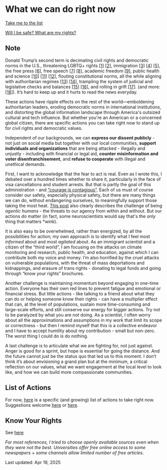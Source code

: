 # What we can do right now

[Take me to the list](list-of-actions.md)

[Will I be safe? What are my rights?](know-your-rights.md)

## Note
Donald Trump’s second term is decimating civil rights and democratic norms in the U.S., threatening LGBTQ+ rights [[1]](https://19thnews.org/2025/03/trump-anti-trans-executive-orders/) [[2]](https://www.aclu.org/trump-on-lgbtq-rights), immigration [[3]](https://www.nbcnews.com/politics/national-security/trump-admin-pushing-immigrants-self-deport-deportation-numbers-lag-rcna201099) [[4]](https://www.bbc.com/news/articles/cp9yv1gnzyvo) [[5]](https://apnews.com/article/international-student-f1-visa-revoked-college-f12320b435b6bf9cf723f1e8eb8c67ae), the free press [[6]](https://www.axios.com/2025/02/20/trump-media-lawsuits-investigations), free speech [[7]](https://www.theguardian.com/us-news/2025/mar/30/trump-crackdown-free-speech) [[8]](https://www.aljazeera.com/news/2025/3/26/trump-administration-arrests-turkish-student-at-tufts-revokes-visa), academic freedom [[9]](https://www.theguardian.com/us-news/2025/apr/16/trump-universities-response), public health and science [[10]](https://www.nytimes.com/2025/03/26/health/trump-state-health-grants-cuts.html) [[11]](https://www.theguardian.com/us-news/2025/mar/31/trump-administration-hiv-research-grant-cuts) [[12]](https://www.propublica.org/article/nih-funding-climate-change-public-health), flouting constitutional norms, all the while aligning with authoritarian regimes [[13]](https://abcnews.go.com/Politics/trump-hosts-frances-macron-white-house-amid-ukraine/story?id=119123204) [[14]](https://www.thenation.com/article/world/trump-bukele/), trampling the system of judicial and legislative checks and balances [[15]](https://www.pbs.org/newshour/politics/republicans-consider-action-against-judges-as-trump-rails-against-court-rulings) [[16]](https://www.nbcnews.com/politics/donald-trump/trump-quickly-works-consolidate-power-muzzle-dissenting-voices-rcna197766), and rolling in grift [[17]](https://www.wired.com/story/donald-trump-grift/). (and more: [[18]](https://www.nytimes.com/interactive/2025/us/trump-agenda-2025.html)). It’s hard to keep up and it hurts to read the news everyday.

These actions have ripple effects on the rest of the world—emboldening authoritarian leaders, eroding democratic norms in international institutions, and distorting the global information landscape through America's outsized cultural and tech influence. But whether you're an American or a concerned global citizen, there are specific actions you can take right now to stand up for civil rights and democratic values.

Independent of our backgrounds, we can **express our dissent publicly** - not just on social media but together with our local communities, **support individuals and organizations** that are being attacked - illegally and unjustly - including with financial or legal aid, **counter misinformation and voter disenfranchisement**, and **refuse to cooperate** with illegal and unethical demands.

First, I want to acknowledge that the fear to act is real. Even as I wrote this, I debated over a hundred times whether to share it, particularly in the face of visa cancellations and student arrests. But that is partly the goal of this administration - and [“courage is contagious”](https://www.newyorker.com/news/the-weekend-essay/so-you-want-to-be-a-dissident). Each of us must of course consider our safety, especially physical safety, but there are many things we can do, without endangering ourselves, to meaningfully support those taking the most heat. [This post](https://gracewlindsay.com/2025/01/24/2025-agency-gained-and-lost/) also clearly describes the challenge of being *agentic humans* - the threats to our agency from within and without. But our actions *do* matter (in fact, some neuroscientists would say that's the *only* thing that matters **wink*).

It is also easy to be overwhelmed, rather than energized, by all the possibilities for action; my own approach is to identify what I feel most *informed* about and most *agitated* about. As an immigrant scientist and a citizen of the “third world”, I am focusing on the attacks on climate monitoring and research, public health, and education, against which I can contribute both my voice and money. I’m also horrified by the cruel attacks on vulnerable populations, with the threat of mass deportations and kidnappings, and erasure of trans rights - donating to legal funds and going through “know your rights” brochures.

Another challenge is maintaining momentum beyond engaging in one-time action. Everyone has their own red lines to prevent fatigue and emotional or financial stress. But little actions - like talking to a friend about what they can do or helping someone know their rights - can have a multiplier effect that can, at the level of populations, sustain more time-consuming and large-scale efforts, and still conserve our energy for bigger actions. Try not to be paralyzed by what you are *not* doing. As a scientist, I often worry about all the approximations and assumptions in my work that limit its scope or correctness - but then I remind myself that this is a collective endeavor and I have to accept humility about my contribution - small but non-zero. The worst thing I could do is do nothing.

A last challenge is to articulate what we are fighting for, not just against. Anger is good for a sprint, but hope is essential for going the distance. And the future cannot just be the status quo that led us to this moment. I don’t think it’s about envisioning a grand plan but at the minimum, a critical reflection on our values, what we want engagement at the local level to look like, and how we can build more compassionate communities.

## List of Actions

For now, [here](list-of-actions.md) is a specific (and growing) list of actions to take right now. Suggestions welcome [here](https://github.com/concrete-actions-2025/concrete-actions-2025/discussions) or [here](https://github.com/concrete-actions-2025/concrete-actions-2025/issues).

## Know Your Rights
See [here](know-your-rights.md)

*For most references, I tried to choose openly available sources even when they were not the best. Universities offer free online access to some newspapers + some channels allow limited number of free articles.*

Last updated: Apr 18, 2025

